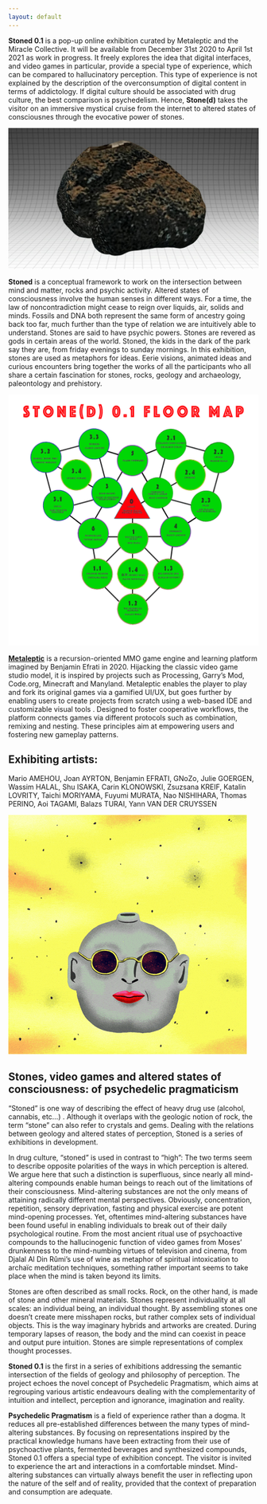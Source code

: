 ```yaml
---
layout: default
---
```

**Stoned 0.1**  is a pop-up online exhibition curated by Metaleptic and the Miracle Collective. It will be available from December 31st 2020 to April 1st 2021 as work in progress. It freely explores the idea that digital interfaces, and video games in particular, provide a special type of experience, which can be compared to hallucinatory perception. This type of experience is not explained by the description of the overconsumption of digital content in terms of addictology. If digital culture should be associated with drug culture, the best comparison is psychedelism. Hence, **Stone(d)** takes the visitor on an immersive mystical cruise from the internet to altered states of consciousnes through the evocative power of stones.

![Stoned 0.1](https://github.com/gnozo/Stoned/blob/run/assets/img/stoned_1.png?raw=true)

**Stoned** is a conceptual framework to work on the intersection between mind and matter, rocks and psychic activity. Altered states of consciousness involve the human senses in different ways. For a time, the law of noncontradiction might cease to reign over liquids, air, solids and minds. Fossils and DNA both represent the same form of ancestry going back too far, much further than the type of relation we are intuitively able to understand. Stones are said to have psychic powers. Stones are revered as gods in certain areas of the world. Stoned, the kids in the dark of the park say they are, from friday evenings to sunday mornings. In this exhibition, stones are used as metaphors for ideas. Eerie visions, animated ideas and curious encounters bring together the works of all the participants who all share a certain fascination for stones, rocks, geology and archaeology, paleontology and prehistory. 

![Stoned 0.1](https://github.com/gnozo/Stoned/blob/run/assets/img/floormap-0.png?raw=true)

**[Metaleptic](https://metaleptic.com/)** is a recursion-oriented MMO game engine and learning platform imagined by Benjamin Efrati in 2020. Hijacking the classic video game studio model, it is inspired by projects such as Processing, Garry’s Mod, Code.org, Minecraft and Manyland. Metaleptic enables the player to play and fork its original games via a gamified UI/UX, but goes further by enabling users to create projects from scratch using a web-based IDE and customizable visual tools . Designed to foster cooperative workflows, the platform connects games via different protocols such as combination, remixing and nesting. These principles aim at empowering users and fostering new gameplay patterns.

## Exhibiting artists:

Mario AMEHOU, Joan AYRTON, Benjamin EFRATI, GNoZo, Julie GOERGEN, Wassim HALAL, Shu ISAKA, Carin KLONOWSKI, Zsuzsana KREIF, Katalin LOVRITY, Taichi MORIYAMA, Fuyumi MURATA, Nao NISHIHARA, Thomas PERINO, Aoi TAGAMI, Balazs TURAI, Yann VAN DER CRUYSSEN

![Stoned 0.1](https://github.com/gnozo/Stoned/blob/run/assets/img/zsuzsi-dolphinhead-downsized.gif?raw=true)

## Stones, video games and altered states of consciousness: of psychedelic pragmaticism
 “Stoned” is one way of describing the effect of heavy drug use (alcohol, cannabis, etc…) . Although it overlaps with the geologic notion of rock, the term “stone” can also refer to crystals and gems. Dealing with the relations between geology and altered states of perception, Stoned is a series of exhibitions in development.

In drug culture, “stoned” is used in contrast to “high”: The two terms seem to describe opposite polarities of the ways in which perception is altered. We argue here that such a distinction is superfluous, since nearly all mind-altering compounds enable human beings to reach out of the limitations of their consciousness. Mind-altering substances are not the only means of attaining radically different mental perspectives. Obviously, concentration, repetition, sensory deprivation, fasting and physical exercise are potent mind-opening processes. Yet, oftentimes mind-altering substances have been found useful in enabling individuals to break out of their daily psychological routine. From the most ancient ritual use of psychoactive compounds to the hallucinogenic function of video games from Moses’ drunkenness to the mind-numbing virtues of television and cinema, from Djalal Al Din Rûmi’s use of wine as metaphor of spiritual intoxication to archaïc meditation techniques, something rather important seems to take place when the mind is taken beyond its limits. 

Stones are often described as small rocks. Rock, on the other hand, is made of stone and other mineral materials. Stones represent individuality at all scales: an individual being, an individual thought. By assembling stones one doesn’t create mere misshapen rocks, but rather complex sets of individual objects. 
This is the way imaginary hybrids and artworks are created. During temporary lapses of reason, the body and the mind can coexist in peace and output pure intuition. Stones are simple representations of complex thought processes.

**Stoned 0.1** is the first in a series of exhibitions addressing the semantic intersection of the fields of geology and philosophy of perception. The project echoes the novel concept of Psychedelic Pragmatism, which aims at regrouping various artistic endeavours dealing with the complementarity of intuition and intellect, perception and ignorance, imagination and reality. 

**Psychedelic Pragmatism** is a field of experience rather than a dogma. It reduces all pre-established differences between the many types of mind-altering substances. By focusing on representations inspired by the practical knowledge humans have been extracting from their use of psychoactive plants, fermented beverages and synthesized compounds, Stoned 0.1 offers a special type of exhibition concept. The visitor is invited to experience the art and interactions in a comfortable mindset. Mind-altering substances can virtually always benefit the user in reflecting upon the nature of the self and of reality, provided that the context of preparation and consumption are adequate.
